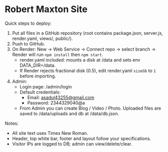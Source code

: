 # Robert Maxton Site

Quick steps to deploy:

1. Put all files in a GitHub repository (root contains package.json, server.js, render.yaml, views/, public/).
2. Push to GitHub.
3. On Render: New -> Web Service -> Connect repo -> select branch -> Render will run `npm install` then `npm start`.
   - render.yaml included: mounts a disk at /data and sets env DATA_DIR=/data.
   - If Render rejects fractional disk (0.5), edit render.yaml `sizeGb` to `1` before importing.
4. Admin:
   - Login page: /admin/login
   - Default credentials:
     - Email: asadul43255@gmail.com
     - Password: 2344329040@a
   - From Admin you can create Blog / Video / Photo. Uploaded files are saved to /data/uploads and db at /data/db.json.

Notes:
- All site text uses Times New Roman.
- Header, top white bar, footer and layout follow your specifications.
- Visitor IPs are logged to DB; admin can view/delete/clear.
